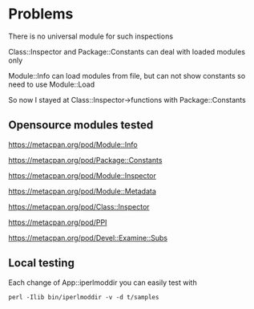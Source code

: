 # Problems

There is no universal module for such inspections

Class::Inspector and Package::Constants can deal with loaded modules only

Module::Info can load modules from file, but can not show constants so need to use Module::Load

So now I stayed at Class::Inspector->functions with Package::Constants 

## Opensource modules tested

https://metacpan.org/pod/Module::Info

https://metacpan.org/pod/Package::Constants

https://metacpan.org/pod/Module::Inspector

https://metacpan.org/pod/Module::Metadata

https://metacpan.org/pod/Class::Inspector

https://metacpan.org/pod/PPI

https://metacpan.org/pod/Devel::Examine::Subs

## Local testing

Each change of App::iperlmoddir you can easily test with 

```
perl -Ilib bin/iperlmoddir -v -d t/samples
```